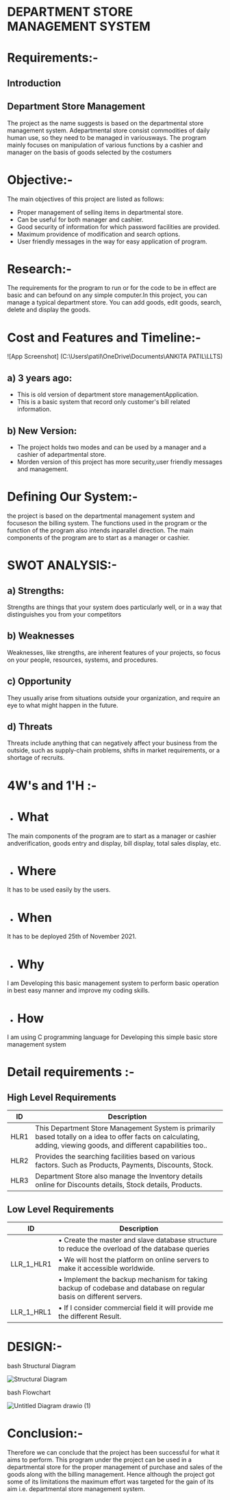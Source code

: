 # DEPARTMENT STORE MANAGEMENT SYSTEM

# Requirements:-

## Introduction

## Department Store Management

The project as the name suggests is based on the departmental store management system. Adepartmental store consist commodities of daily human use, so they need to be managed in variousways.
The program mainly focuses on manipulation of various functions by a cashier and manager on the basis of goods selected by the costumers

#  Objective:-
The main objectives of this project are listed as follows:
- Proper management of selling items in departmental store.
- Can be useful for both manager and cashier.
- Good security of information for which password facilities are provided.
- Maximum providence of modification and search options.
- User friendly messages in the way for easy application of program.


# Research:-

The requirements for the program to run or for the code to be in effect are basic and can befound on any simple computer.In this project, you can manage a typical department store. You can add goods, edit goods, search, delete and display the goods. 

# Cost and Features and Timeline:-

![App Screenshot] (C:\Users\patil\OneDrive\Documents\ANKITA PATIL\LLTS)

## a) 3 years ago:
- This is old version of department store managementApplication.
- This is a basic system that record only customer's bill related information.
## b) New Version:
- The project holds two modes and can be used by a manager and a cashier of adepartmental store. 
- Morden version of this project has more security,user friendly messages and management.

# Defining Our System:-

the project is based on the departmental management system and focuseson the billing system. The functions used in the program or the function of the program also intends inparallel direction. The main components of the program are to start as a manager or cashier.

# SWOT ANALYSIS:-

 ## a) Strengths:
 
Strengths are things that your system does particularly well, or in a way that distinguishes you from your competitors
 ## b) Weaknesses
 
Weaknesses, like strengths, are inherent features of your projects, so focus on your people, resources, systems, and procedures.

 ## c) Opportunity
 
They usually arise from situations outside your organization, and require an eye to what might happen in the future.

 ## d) Threats
 
Threats include anything that can negatively affect your business from the outside, such as supply-chain problems, shifts in market requirements, or a shortage of recruits.

# 4W's and 1'H :-

- # What

The main components of the program are to start as a manager or cashier andverification, goods entry and display, bill display, total sales display, etc.

- # Where

It has to be used easily by the users.

- # When

It has to be deployed 25th of November 2021.

- # Why

I am Developing this basic management system to perform basic  operation in best easy manner and improve my coding skills.

- # How

I am using C programming language for Developing this simple basic store management system

# Detail requirements :-



## High Level Requirements

| ID             | Description                                                           |
| ----------------- | ------------------------------------------------------------------ |
| HLR1 | This Department Store Management System is primarily based totally on a idea to offer facts on calculating, adding, viewing goods, and different capabilities too.. |
| HLR2 |Provides the searching facilities based on various factors. Such as Products, Payments, Discounts, Stock.   |
| HLR3 |Department Store also manage the Inventory details online for Discounts details, Stock details, Products.   |

## Low Level Requirements

| ID             | Description                                                           |
| ----------------- | ------------------------------------------------------------------ |
|           |• Create the master and slave database structure to reduce the overload of the database queries|
| LLR_1_HLR1|•	We will host the platform on online servers to make it accessible worldwide.|                                                                                                                                                  |
|           |•	Implement the backup mechanism for taking backup of codebase and database on regular basis on different servers. |
| LLR_1_HRL1 |•	If I consider commercial field  it will provide me the different Result.|

# DESIGN:-



bash
   Structural Diagram



![Structural Diagram](https://user-images.githubusercontent.com/94224849/142768781-c48a6f26-5b07-4cd7-87ae-fad0ad693221.png)


bash
   Flowchart



![Untitled Diagram drawio (1)](https://user-images.githubusercontent.com/94224849/142768829-b5674af7-ba4b-433b-8208-8f2c7be009d8.png)


# Conclusion:-
Therefore we can conclude that the project has been successful for what it aims to perform. This program under the project can be used in a departmental store for the proper management of purchase and sales of the goods along with the billing management.
Hence although the project got some of its limitations the maximum effort was targeted for the gain of its aim i.e. departmental store management system.
